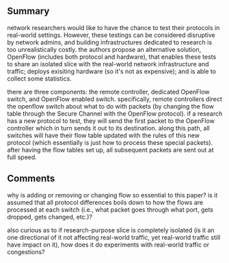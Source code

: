 ## Summary
network researchers would like to have the chance to test their protocols in real-world settings. However, these testings can be considered disruptive by network admins, and building infrastructures dedicated to research is too unrealistically costly. the authors propose an alternative solution, OpenFlow (includes both protocol and hardware), that enables these tests to share an isolated slice with the real-world network infrastructure and traffic; deploys exisiting hardware (so it's not as expensive); and is able to collect some statistics. 

there are three components: the remote controller, dedicated OpenFlow switch, and OpenFlow enabled switch. specifically, remote controllers direct the openflow switch about what to do with packets (by changing the flow table through the Secure Channel with the OpenFlow protocol). if a research has a new protocol to test, they will send the first packet to the OpenFlow controller which in turn sends it out to its destination. along this path, all switches will have their flow table updated with the rules of this new protocol (which essentially is just how to process these special packets). after having the flow tables set up, all subsequent packets are sent out at full speed. 

## Comments
why is adding or removing or changing flow so essential to this paper? is it assumed that all protocol differences boils down to how the flows are processed at each switch (i.e., what packet goes through what port, gets dropped, gets changed, etc.)? 

also curious as to if research-purpose slice is completely isolated (is it an one directional of it not affecting real-world traffic, yet real-world traffic still have impact on it), how does it do experiments with real-world traffic or congestions?